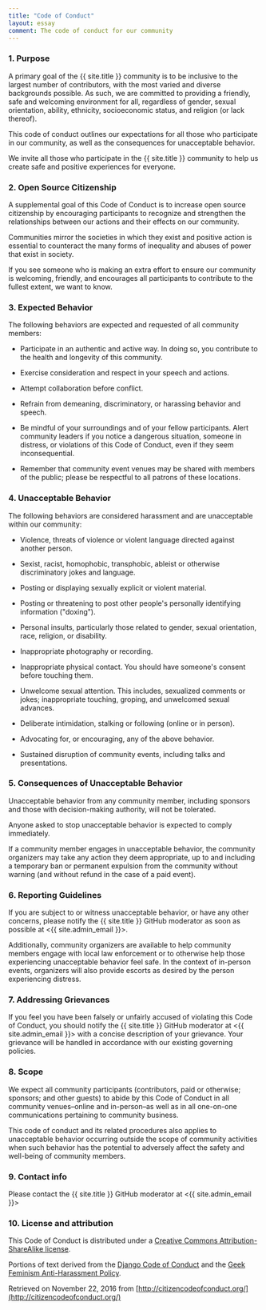 ```yaml
---
title: "Code of Conduct"
layout: essay
comment: The code of conduct for our community
---
```


### 1. Purpose

A primary goal of the {{ site.title }} community is to be inclusive to
the largest number of contributors, with the most varied and diverse
backgrounds possible. As such, we are committed to providing a
friendly, safe and welcoming environment for all, regardless of
gender, sexual orientation, ability, ethnicity, socioeconomic status,
and religion (or lack thereof).

This code of conduct outlines our expectations for all those who
participate in our community, as well as the consequences for
unacceptable behavior.

We invite all those who participate in the {{ site.title }} community
to help us create safe and positive experiences for everyone.

### 2. Open Source Citizenship

A supplemental goal of this Code of Conduct is to increase open source
citizenship by encouraging participants to recognize and strengthen
the relationships between our actions and their effects on our
community.

Communities mirror the societies in which they exist and positive
action is essential to counteract the many forms of inequality and
abuses of power that exist in society.

If you see someone who is making an extra effort to ensure our
community is welcoming, friendly, and encourages all participants to
contribute to the fullest extent, we want to know.

### 3. Expected Behavior

The following behaviors are expected and requested of all community members:

* Participate in an authentic and active way. In doing so, you
  contribute to the health and longevity of this community.

* Exercise consideration and respect in your speech and actions.

* Attempt collaboration before conflict.

* Refrain from demeaning, discriminatory, or harassing behavior and
   speech.

* Be mindful of your surroundings and of your fellow
   participants. Alert community leaders if you notice a dangerous
   situation, someone in distress, or violations of this Code of
   Conduct, even if they seem inconsequential.

* Remember that community event venues may be shared with members of
   the public; please be respectful to all patrons of these locations.

### 4. Unacceptable Behavior

The following behaviors are considered harassment and are unacceptable
within our community:

* Violence, threats of violence or violent language directed against
  another person.

* Sexist, racist, homophobic, transphobic, ableist or otherwise
  discriminatory jokes and language.

* Posting or displaying sexually explicit or violent material.

* Posting or threatening to post other people's personally identifying
  information ("doxing").

* Personal insults, particularly those related to gender, sexual
  orientation, race, religion, or disability.

* Inappropriate photography or recording.

* Inappropriate physical contact. You should have someone's consent
  before touching them.

* Unwelcome sexual attention. This includes, sexualized comments or
  jokes; inappropriate touching, groping, and unwelcomed sexual
  advances.

* Deliberate intimidation, stalking or following (online or in
  person).

* Advocating for, or encouraging, any of the above behavior.

* Sustained disruption of community events, including talks and
  presentations.

### 5. Consequences of Unacceptable Behavior

Unacceptable behavior from any community member, including sponsors
and those with decision-making authority, will not be tolerated.

Anyone asked to stop unacceptable behavior is expected to comply
immediately.

If a community member engages in unacceptable behavior, the community
organizers may take any action they deem appropriate, up to and
including a temporary ban or permanent expulsion from the community
without warning (and without refund in the case of a paid event).

### 6. Reporting Guidelines

If you are subject to or witness unacceptable behavior, or have any
other concerns, please notify the {{ site.title }} GitHub moderator as
soon as possible at <{{ site.admin_email }}>.

Additionally, community organizers are available to help community
members engage with local law enforcement or to otherwise help those
experiencing unacceptable behavior feel safe. In the context of
in-person events, organizers will also provide escorts as desired by
the person experiencing distress.

### 7. Addressing Grievances

If you feel you have been falsely or unfairly accused of violating
this Code of Conduct, you should notify the {{ site.title }} GitHub
moderator at <{{ site.admin_email }}> with a concise description of
your grievance. Your grievance will be handled in accordance with our
existing governing policies.

### 8. Scope

We expect all community participants (contributors, paid or otherwise;
sponsors; and other guests) to abide by this Code of Conduct in all
community venues–online and in-person–as well as in all one-on-one
communications pertaining to community business.

This code of conduct and its related procedures also applies to
unacceptable behavior occurring outside the scope of community
activities when such behavior has the potential to adversely affect
the safety and well-being of community members.

### 9. Contact info

Please contact the {{ site.title }} GitHub moderator at <{{
site.admin_email }}>

### 10. License and attribution

This Code of Conduct is distributed under a [Creative Commons Attribution-ShareAlike license](http://creativecommons.org/licenses/by-sa/3.0/).

Portions of text derived from the [Django Code of Conduct](https://www.djangoproject.com/conduct/) and the [Geek Feminism Anti-Harassment Policy](http://geekfeminism.wikia.com/wiki/Conference_anti-harassment/Policy).

Retrieved on November 22, 2016 from [http://citizencodeofconduct.org/](http://citizencodeofconduct.org/)
